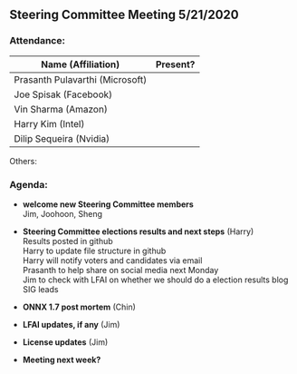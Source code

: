 ## Steering Committee Meeting 5/21/2020

### Attendance:

| Name (Affiliation) | Present? |
| ------------------------------- | --- |
| Prasanth Pulavarthi (Microsoft) |  |
| Joe Spisak (Facebook)           |  |
| Vin Sharma (Amazon)             |   | 
| Harry Kim (Intel)               |  |
| Dilip Sequeira (Nvidia)         |  |

Others: 

### Agenda:

* **welcome new Steering Committee members**  
Jim, Joohoon, Sheng

* **Steering Committee elections results and next steps** (Harry)  
Results posted in github  
Harry to update file structure in github  
Harry will notify voters and candidates via email  
Prasanth to help share on social media next Monday  
Jim to check with LFAI on whether we should do a election results blog  
SIG leads

* **ONNX 1.7 post mortem** (Chin)  

* **LFAI updates, if any** (Jim)  

* **License updates** (Jim)  

* **Meeting next week?**
